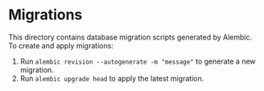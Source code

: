 # Migrations

This directory contains database migration scripts generated by Alembic. To create and apply migrations:

1. Run `alembic revision --autogenerate -m "message"` to generate a new migration.
2. Run `alembic upgrade head` to apply the latest migration.